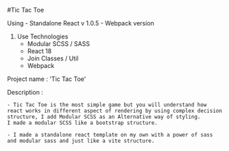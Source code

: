 #Tic Tac Toe

Using - Standalone React v 1.0.5 - Webpack version

1. Use Technologies
    - Modular SCSS / SASS
    - React 18 
    - Join Classes / Util
    - Webpack

Project name : 'Tic Tac Toe'
 
Description :

    - Tic Tac Toe is the most simple game but you will understand how react works in different aspect of rendering by using complex decision structure, I add Modular SCSS as an Alternative way of styling.
    I made a modular SCSS like a bootstrap structure.

    - I made a standalone react template on my own with a power of sass and modular sass and just like a vite structure.

    





